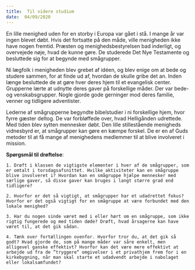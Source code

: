```yaml
---
title:  Til videre studium
date:  04/09/2020
---
```


En lille menighed uden for en storby i Europa var gået i stå. I mange år var ingen blevet døbt. Hvis det fortsatte på den måde, ville menigheden ikke have nogen fremtid. Præsten og menighedsbestyrelsen bad inderligt, og overvejede nøje, hvad de kunne gøre. De studerede Det Nye Testamente og besluttede sig for at begynde med smågrupper.

Ni lægfolk i menigheden blev grebet af idéen, og blev enige om at bede og studere sammen, for at finde ud af, hvordan de skulle gribe det an. Inden længe besluttede de at gøre hver deres hjem til et evangelisk center. Grupperne lærte at udnytte deres gaver på forskellige måder. Der var bede- og venskabsgrupper. Nogle gjorde gode gerninger mod deres familie, venner og tidligere adventister.

Lederne af smågrupperne begyndte bibelstudier i ni forskellige hjem, hvor fyrre gæster deltog. De var forbløffede over, hvad Helligånden udrettede. Med tiden blev sytten mennesker døbt. Den lille stillestående menigheds vidnesbyrd er, at smågrupper kan gøre en kæmpe forskel. De er en af Guds metoder til at få mange af menighedens medlemmer til at blive involveret i mission.

**Spørgsmål til drøftelse**:

`1.	Drøft i klassen de vigtigste elementer i hver af de smågrupper, som er omtalt i torsdagsafsnittet. Hvilke aktiviteter kan en smågruppe blive involveret i? Hvordan kan en smågruppe hjælpe mennesker med særlige gaver, så disse gaver kan bruges i langt større grad end tidligere?`

`2.	Hvorfor er det så vigtigt, at smågrupper har et udadrettet fokus? Hvorfor er det også vigtigt for en smågruppe at være forbundet med den lokale menighed?`

`3.	Har du nogen sinde været med i eller hørt om en smågruppe, som ikke rigtig fungerede og med tiden døde? Drøft, hvad årsagerne kan have været til, at det gik sådan.`

`4.	Tænk over fortællingen ovenfor. Hvorfor tror du, at det gik så godt? Hvad gjorde de, som på mange måder var såre enkelt, men alligevel ganske effektivt? Hvorfor kan det være mere effektivt at arbejde ud fra de ”tryggere“ omgivelser i et privathjem frem for i en kirkebygning, når man skal starte et udadvendt arbejde i nabolaget eller lokalsamfundet?`